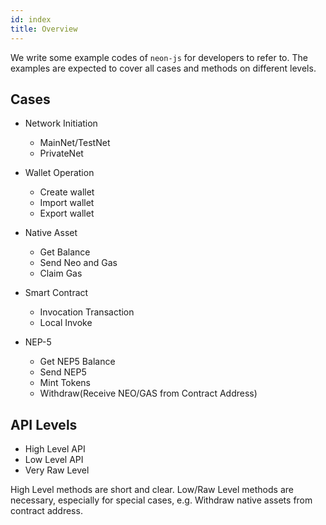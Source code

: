 ```yaml
---
id: index
title: Overview
---
```

We write some example codes of `neon-js` for developers to refer to. The examples are expected to cover all cases and methods on different levels.

## Cases
- Network Initiation
  - MainNet/TestNet
  - PrivateNet

- Wallet Operation
  - Create wallet
  - Import wallet
  - Export wallet

- Native Asset
  - Get Balance
  - Send Neo and Gas
  - Claim Gas

- Smart Contract
  - Invocation Transaction
  - Local Invoke


- NEP-5
  - Get NEP5 Balance
  - Send NEP5
  - Mint Tokens
  - Withdraw(Receive NEO/GAS from Contract Address)

## API Levels
- High Level API
- Low Level API
- Very Raw Level

High Level methods are short and clear. Low/Raw Level methods are necessary, especially for special cases, e.g. Withdraw native assets from contract address. 